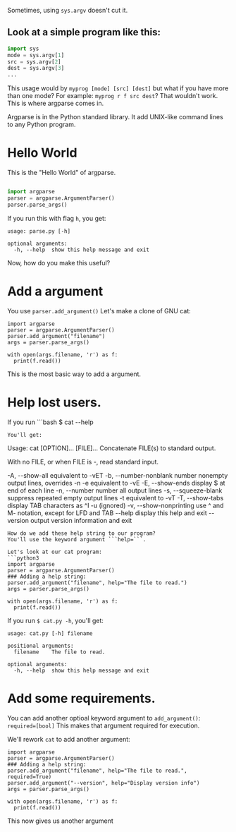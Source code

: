 Sometimes, using ```sys.argv``` doesn't cut it.

## Look at a simple program like this:

```python
import sys
mode = sys.argv[1]
src = sys.argv[2]
dest = sys.argv[3]
...

```
This usage would by ```myprog [mode] [src] [dest]```
but what if you have more than one mode?
For example: ```myprog r f src dest```?
That wouldn't work. This is where argparse comes in.

Argparse is in the Python standard library.
It add UNIX-like command lines to any Python program.

# Hello World
This is the "Hello World" of argparse.

```python

import argparse
parser = argparse.ArgumentParser()
parser.parse_args()
```

If you run this with flag ```h```, you get:

```
usage: parse.py [-h]

optional arguments:
  -h, --help  show this help message and exit
```

Now, how do you make this useful?
# Add a argument 
You use ```parser.add_argument()```
Let's make a clone of GNU cat:

```python3
import argparse
parser = argparse.ArgumentParser()
parser.add_argument("filename")
args = parser.parse_args()

with open(args.filename, 'r') as f:
  print(f.read())

```

This is the most basic way to add a argument.

# Help lost users.

If you run ```bash
$ cat --help 
```
You'll get:
```
Usage: cat [OPTION]... [FILE]...
Concatenate FILE(s) to standard output.

With no FILE, or when FILE is -, read standard input.

  -A, --show-all           equivalent to -vET
  -b, --number-nonblank    number nonempty output lines, overrides -n
  -e                       equivalent to -vE
  -E, --show-ends          display $ at end of each line
  -n, --number             number all output lines
  -s, --squeeze-blank      suppress repeated empty output lines
  -t                       equivalent to -vT
  -T, --show-tabs          display TAB characters as ^I
  -u                       (ignored)
  -v, --show-nonprinting   use ^ and M- notation, except for LFD and TAB
      --help     display this help and exit
      --version  output version information and exit

```
How do we add these help string to our program?
You'll use the keyword argument ```help=```.

Let's look at our cat program:
```python3
import argparse
parser = argparse.ArgumentParser()
### Adding a help string:
parser.add_argument("filename", help="The file to read.")
args = parser.parse_args()

with open(args.filename, 'r') as f:
  print(f.read())

```

If you run ```$ cat.py -h```, you'll get:
```
usage: cat.py [-h] filename

positional arguments:
  filename    The file to read.

optional arguments:
  -h, --help  show this help message and exit
```

# Add some requirements.

You can add another optioal keyword argument to ```add_argument()```: ```required=[bool]```
This makes that argument required for execution.

We'll rework ```cat``` to add another argument:

```python3
import argparse
parser = argparse.ArgumentParser()
### Adding a help string:
parser.add_argument("filename", help="The file to read.", required=True)
parser.add_argument("--version", help="Display version info")
args = parser.parse_args()

with open(args.filename, 'r') as f:
  print(f.read())

```
This now gives us another argument
